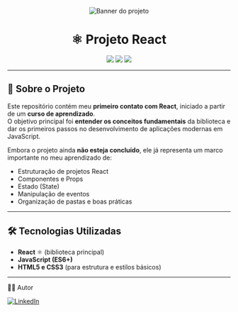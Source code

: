 <!-- Banner / Capa -->
<p align="center">
  <!-- Coloque aqui uma imagem ou print do projeto -->
  <img src="https://i.pinimg.com/originals/a8/09/94/a8099418b2137e113c808fff5df2dc2a.gif" alt="Banner do projeto" />
</p>

<h1 align="center">⚛️ Projeto React</h1>

<p align="center">
  <img src="https://img.shields.io/badge/React-61DAFB?style=for-the-badge&logo=react&logoColor=black"/>
  <img src="https://img.shields.io/badge/JavaScript-F7DF1E?style=for-the-badge&logo=javascript&logoColor=black"/>
  <img src="https://img.shields.io/badge/Status-Em%20Andamento-yellow?style=for-the-badge"/>
</p>

---

## 📖 Sobre o Projeto  

Este repositório contém meu **primeiro contato com React**, iniciado a partir de um **curso de aprendizado**.  
O objetivo principal foi **entender os conceitos fundamentais** da biblioteca e dar os primeiros passos no desenvolvimento de aplicações modernas em JavaScript.  

Embora o projeto ainda **não esteja concluído**, ele já representa um marco importante no meu aprendizado de:  
- Estruturação de projetos React  
- Componentes e Props  
- Estado (State)  
- Manipulação de eventos  
- Organização de pastas e boas práticas  

---

## 🛠️ Tecnologias Utilizadas  

- **React** ⚛️ (biblioteca principal)  
- **JavaScript (ES6+)**  
- **HTML5 e CSS3** (para estrutura e estilos básicos)  

---

👨‍💻 Autor

[![LinkedIn](https://img.shields.io/badge/LinkedIn-0A66C2?style=for-the-badge&logo=linkedin&logoColor=white)](https://www.linkedin.com/in/vin%C3%ADcio-couto-091a2b1b3/)
